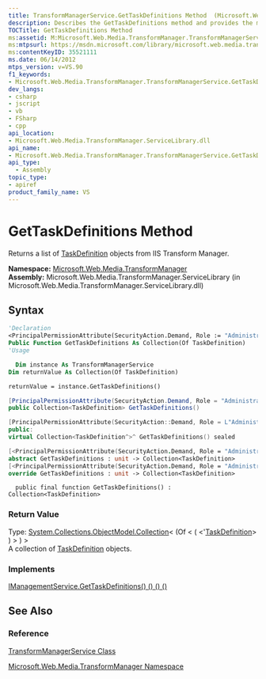```yaml
---
title: TransformManagerService.GetTaskDefinitions Method  (Microsoft.Web.Media.TransformManager)
description: Describes the GetTaskDefinitions method and provides the method's namespace, assembly, syntax, return value, and what the method implements.
TOCTitle: GetTaskDefinitions Method
ms:assetid: M:Microsoft.Web.Media.TransformManager.TransformManagerService.GetTaskDefinitions
ms:mtpsurl: https://msdn.microsoft.com/library/microsoft.web.media.transformmanager.transformmanagerservice.gettaskdefinitions(v=VS.90)
ms:contentKeyID: 35521111
ms.date: 06/14/2012
mtps_version: v=VS.90
f1_keywords:
- Microsoft.Web.Media.TransformManager.TransformManagerService.GetTaskDefinitions
dev_langs:
- csharp
- jscript
- vb
- FSharp
- cpp
api_location:
- Microsoft.Web.Media.TransformManager.ServiceLibrary.dll
api_name:
- Microsoft.Web.Media.TransformManager.TransformManagerService.GetTaskDefinitions
api_type:
  - Assembly
topic_type:
- apiref
product_family_name: VS
---
```


# GetTaskDefinitions Method

Returns a list of [TaskDefinition](taskdefinition-class-microsoft-web-media-transformmanager.md) objects from IIS Transform Manager.

**Namespace:**  [Microsoft.Web.Media.TransformManager](microsoft-web-media-transformmanager-namespace.md)  
**Assembly:**  Microsoft.Web.Media.TransformManager.ServiceLibrary (in Microsoft.Web.Media.TransformManager.ServiceLibrary.dll)

## Syntax

```vb
'Declaration
<PrincipalPermissionAttribute(SecurityAction.Demand, Role := "Administrators")> _
Public Function GetTaskDefinitions As Collection(Of TaskDefinition)
'Usage

  Dim instance As TransformManagerService
Dim returnValue As Collection(Of TaskDefinition)

returnValue = instance.GetTaskDefinitions()
```

```csharp
[PrincipalPermissionAttribute(SecurityAction.Demand, Role = "Administrators")]
public Collection<TaskDefinition> GetTaskDefinitions()
```

```cpp
[PrincipalPermissionAttribute(SecurityAction::Demand, Role = L"Administrators")]
public:
virtual Collection<TaskDefinition^>^ GetTaskDefinitions() sealed
```

``` fsharp
[<PrincipalPermissionAttribute(SecurityAction.Demand, Role = "Administrators")>]
abstract GetTaskDefinitions : unit -> Collection<TaskDefinition> 
[<PrincipalPermissionAttribute(SecurityAction.Demand, Role = "Administrators")>]
override GetTaskDefinitions : unit -> Collection<TaskDefinition> 
```

```jscript
  public final function GetTaskDefinitions() : Collection<TaskDefinition>
```

### Return Value

Type: [System.Collections.ObjectModel.Collection](https://msdn.microsoft.com/library/ms132397)\< (Of \< ( \<'[TaskDefinition](taskdefinition-class-microsoft-web-media-transformmanager.md)\> ) \> ) \>  
A collection of [TaskDefinition](taskdefinition-class-microsoft-web-media-transformmanager.md) objects.  

### Implements

[IManagementService.GetTaskDefinitions() () () ()](imanagementservice-gettaskdefinitions-method-microsoft-web-media-transformmanager.md)  

## See Also

### Reference

[TransformManagerService Class](transformmanagerservice-class-microsoft-web-media-transformmanager.md)

[Microsoft.Web.Media.TransformManager Namespace](microsoft-web-media-transformmanager-namespace.md)
